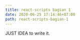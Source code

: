 ```yaml
---
title: react-scripts bagian 1
date: 2020-06-25 17:14:46+07:00
path: react-scripts-bagian-1
---
```



JUST IDEA to write it.
